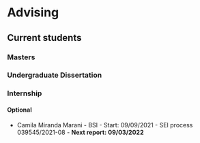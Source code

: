 # Advising


## Current students

### Masters

### Undergraduate Dissertation

### Internship

#### Optional

- Camila Miranda Marani - BSI - Start: 09/09/2021 - SEI process 039545/2021-08 - **Next report: 09/03/2022**

